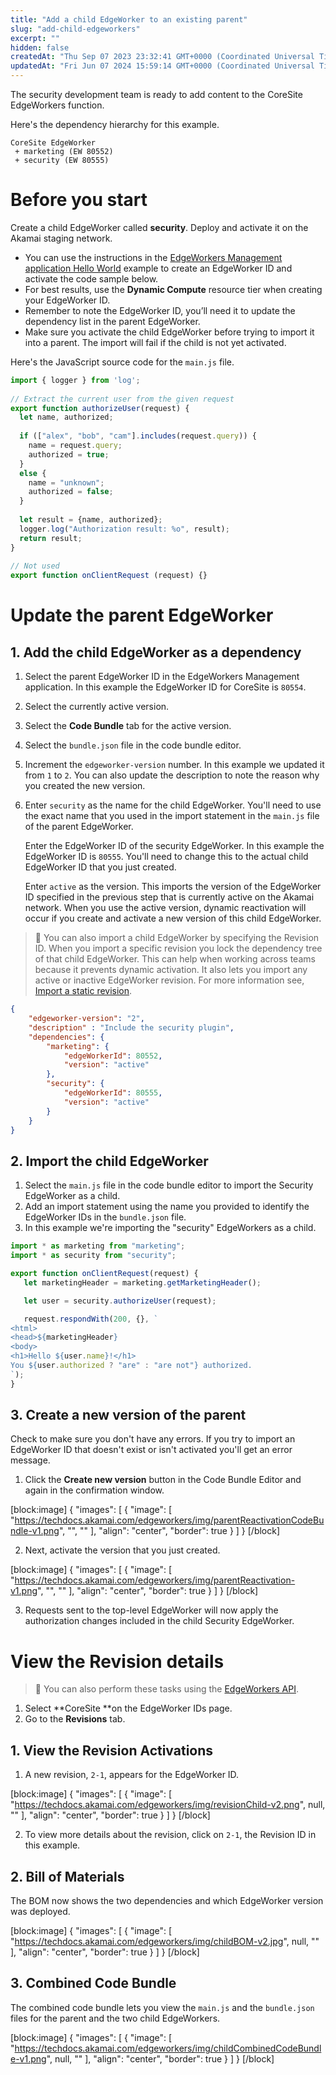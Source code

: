 ```yaml
---
title: "Add a child EdgeWorker to an existing parent"
slug: "add-child-edgeworkers"
excerpt: ""
hidden: false
createdAt: "Thu Sep 07 2023 23:32:41 GMT+0000 (Coordinated Universal Time)"
updatedAt: "Fri Jun 07 2024 15:59:14 GMT+0000 (Coordinated Universal Time)"
---
```

The security development team is ready to add content to the CoreSite EdgeWorkers function.

Here's the dependency hierarchy for this example.

```
CoreSite EdgeWorker
 + marketing (EW 80552)
 + security (EW 80555)
```

# Before you start

Create a child EdgeWorker called **security**. Deploy and activate it on the Akamai staging network. 

- You can use the instructions in the [EdgeWorkers Management application Hello World](doc:hello-world-edgeworkers-management-application) example to create an EdgeWorker ID and activate the code sample below.
- For best results, use the **Dynamic Compute** resource tier when creating your EdgeWorker ID.
- Remember to note the EdgeWorker ID, you’ll need it to update the dependency list in the parent EdgeWorker.
- Make sure you activate the child EdgeWorker before trying to import it into a parent. The import will fail if the child is not yet activated.

Here's the JavaScript source code for the `main.js` file.

```javascript
import { logger } from 'log';
​
// Extract the current user from the given request
export function authorizeUser(request) {
  let name, authorized;
  
  if (["alex", "bob", "cam"].includes(request.query)) {
    name = request.query;
    authorized = true;
  }
  else {
    name = "unknown";
    authorized = false;
  }
​
  let result = {name, authorized};
  logger.log("Authorization result: %o", result);
  return result;
}
​
// Not used
export function onClientRequest (request) {}
```

# **Update the parent EdgeWorker**

## 1\. Add the child EdgeWorker as a dependency

1. Select the parent EdgeWorker ID in the EdgeWorkers Management application. In this example the EdgeWorker ID for CoreSite is `80554`.
2. Select the currently active version. 
3. Select the **Code Bundle** tab for the active version.
4. Select the `bundle.json` file in the code bundle editor.
5. Increment the `edgeworker-version` number. In this example we updated it from `1` to `2`.  You can also update the description to note the reason why you created the new version.
6. Enter `security` as the name for the child EdgeWorker. You'll need to use the exact name that you used in the import statement in the `main.js` file of the parent EdgeWorker.

   Enter the EdgeWorker ID of the security EdgeWorker. In this example the EdgeWorker ID is `80555`.  You'll need to change this to the actual child EdgeWorker ID that you just created.

   Enter `active` as the version. This imports the version of the EdgeWorker ID specified in the previous step that is currently active on the Akamai network. When you use the active version, dynamic reactivation will occur if you create and activate a new version of this child EdgeWorker.

> 📘 You can also import a child EdgeWorker by specifying the Revision ID. When you import a specific revision you lock the dependency tree of that child EdgeWorker. This can help when working across teams because it prevents dynamic activation. It also lets you import any active or inactive EdgeWorker revision. For more information see, [Import a static revision](doc:review-a-static-activation).

```json
{
    "edgeworker-version": "2",
    "description" : "Include the security plugin",
    "dependencies": {
        "marketing": {
            "edgeWorkerId": 80552,
            "version": "active"
        },
        "security": {
            "edgeWorkerId": 80555,
            "version": "active"
        }
    }
}
```

## 2\. Import the child EdgeWorker

1. Select the `main.js` file in the code bundle editor to import the Security EdgeWorker as a child.
2. Add an import statement using the name you provided to identify the EdgeWorker IDs in the `bundle.json` file.
3. In this example we're importing the "security" EdgeWorkers as a child.

```javascript
import * as marketing from "marketing";
import * as security from "security";

export function onClientRequest(request) {
   let marketingHeader = marketing.getMarketingHeader();

   let user = security.authorizeUser(request);

   request.respondWith(200, {}, `
<html>
<head>${marketingHeader}
<body>
<h1>Hello ${user.name}!</h1>
You ${user.authorized ? "are" : "are not"} authorized.
`);
}
```

## 3\. Create a new version of the parent

Check to make sure you don't have any errors. If you try to import an EdgeWorker ID that doesn't exist or isn't activated you'll get an error message.

1. Click the **Create new version** button in the Code Bundle Editor and again in the confirmation window.

[block:image]
{
  "images": [
    {
      "image": [
        "https://techdocs.akamai.com/edgeworkers/img/parentReactivationCodeBundle-v1.png",
        "",
        ""
      ],
      "align": "center",
      "border": true
    }
  ]
}
[/block]


2. Next, activate the version that you just created.

[block:image]
{
  "images": [
    {
      "image": [
        "https://techdocs.akamai.com/edgeworkers/img/parentReactivation-v1.png",
        "",
        ""
      ],
      "align": "center",
      "border": true
    }
  ]
}
[/block]


3. Requests sent to the top-level EdgeWorker will now apply the authorization changes included in the child Security EdgeWorker.

# **View the Revision details**

> 📘 You can also perform these tasks using the [EdgeWorkers API](ref:get-revisions).

1. Select **CoreSite **on the EdgeWorker IDs page.
2. Go to the **Revisions** tab.

## 1\. View the Revision Activations

1. A new revision, `2-1`, appears for the EdgeWorker ID.

[block:image]
{
  "images": [
    {
      "image": [
        "https://techdocs.akamai.com/edgeworkers/img/revisionChild-v2.png",
        null,
        ""
      ],
      "align": "center",
      "border": true
    }
  ]
}
[/block]


2. To view more details about the revision, click on `2-1`, the Revision ID in this example.

## 2\. Bill of Materials

The BOM now shows the two dependencies and which EdgeWorker version was deployed.

[block:image]
{
  "images": [
    {
      "image": [
        "https://techdocs.akamai.com/edgeworkers/img/childBOM-v2.jpg",
        null,
        ""
      ],
      "align": "center",
      "border": true
    }
  ]
}
[/block]


## 3\. Combined Code Bundle

The combined code bundle lets you view the `main.js` and the `bundle.json` files for the parent and the two child EdgeWorkers.

[block:image]
{
  "images": [
    {
      "image": [
        "https://techdocs.akamai.com/edgeworkers/img/childCombinedCodeBundle-v1.png",
        null,
        ""
      ],
      "align": "center",
      "border": true
    }
  ]
}
[/block]
